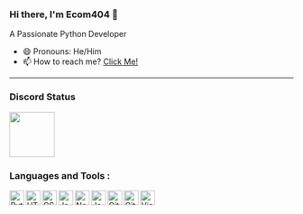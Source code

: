 ### Hi there, I'm Ecom404 👋
A Passionate Python Developer

- 😄 Pronouns: He/Him
- 📫 How to reach me? [Click Me!](https://twitter.com/0xEcomDev)

---

### Discord Status
<a href="https://discord.com/users/942461483617513573">
<img height="80px" src="https://discord.c99.nl/widget/theme-4/942461483617513573.png" />
</a>

### Languages and Tools : 

[<img align="left" alt="Python" width="26px" src="https://skillicons.dev/icons?i=python" />](https://python.org)
[<img align="left" alt="HTML5" width="26px" src="https://skillicons.dev/icons?i=html" />](https://w3.org/html)
[<img align="left" alt="CSS3" width="26px" src="https://skillicons.dev/icons?i=css" />](https://w3schools.com/css)
[<img align="left" alt="JavaScript" width="26px" src="https://skillicons.dev/icons?i=js" />](https://javascript.com)
[<img align="left" alt="Node.js" width="26px" src="https://skillicons.dev/icons?i=nodejs" />](https://nodejs.org/en)
[<img align="left" alt="Java" width="26px" src="https://skillicons.dev/icons?i=java" />](https://java.com)
[<img align="left" alt="Git" width="26px" src="https://skillicons.dev/icons?i=git" />](https://git-scm.com)
[<img align="left" alt="GitHub" width="26px" src="https://cdn4.iconfinder.com/data/icons/socialcones/508/Github-128.png" />](https://github.com)
[<img align="left" alt="Visual Studio Code" width="26px" src="https://skillicons.dev/icons?i=vscode" />](https://code.visualstudio.com)
<br />
<br />
